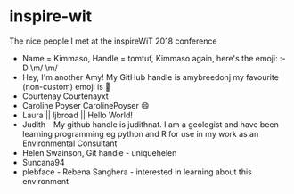 # inspire-wit
The nice people I met at the inspireWiT 2018 conference

* Name = Kimmaso, Handle = tomtuf, Kimmaso again, here's the emoji: :-D \m/ \m/
* Hey, I'm another Amy! My GitHub handle is amybreedonj my favourite (non-custom) emoji is 🦁
* Courtenay Courtenayxt
* Caroline Poyser CarolinePoyser :smile:
* Laura ||  ljbroad  ||  Hello World!
* Judith  - My github handle is judithnat.  I am a geologist and have been learning programming eg python and R for use in my work as an Environmental Consultant
* Helen Swainson, Git handle - uniquehelen
* Suncana94 
* plebface - Rebena Sanghera - interested in learning about this environment